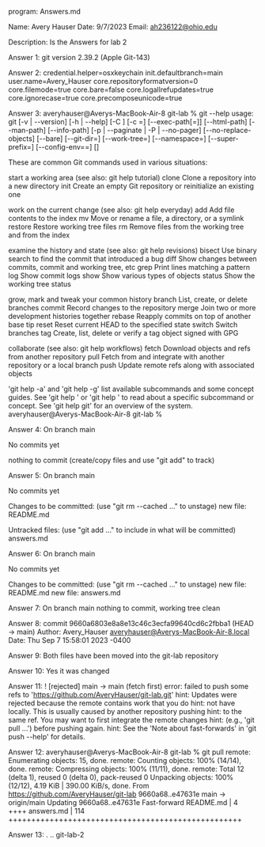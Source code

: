 program: Answers.md

Name:   Avery Hauser
Date:   9/7/2023
Email:   ah236122@ohio.edu

Description:   Is the Answers for lab 2

Answer 1:
git version 2.39.2 (Apple Git-143)

Answer 2:
credential.helper=osxkeychain
init.defaultbranch=main
user.name=Avery_Hauser
core.repositoryformatversion=0
core.filemode=true
core.bare=false
core.logallrefupdates=true
core.ignorecase=true
core.precomposeunicode=true

Answer 3:
averyhauser@Averys-MacBook-Air-8 git-lab % git --help
usage: git [-v | --version] [-h | --help] [-C <path>] [-c <name>=<value>]
           [--exec-path[=<path>]] [--html-path] [--man-path] [--info-path]
           [-p | --paginate | -P | --no-pager] [--no-replace-objects] [--bare]
           [--git-dir=<path>] [--work-tree=<path>] [--namespace=<name>]
           [--super-prefix=<path>] [--config-env=<name>=<envvar>]
           <command> [<args>]

These are common Git commands used in various situations:

start a working area (see also: git help tutorial)
   clone     Clone a repository into a new directory
   init      Create an empty Git repository or reinitialize an existing one

work on the current change (see also: git help everyday)
   add       Add file contents to the index
   mv        Move or rename a file, a directory, or a symlink
   restore   Restore working tree files
   rm        Remove files from the working tree and from the index

examine the history and state (see also: git help revisions)
   bisect    Use binary search to find the commit that introduced a bug
   diff      Show changes between commits, commit and working tree, etc
   grep      Print lines matching a pattern
   log       Show commit logs
   show      Show various types of objects
   status    Show the working tree status

grow, mark and tweak your common history
   branch    List, create, or delete branches
   commit    Record changes to the repository
   merge     Join two or more development histories together
   rebase    Reapply commits on top of another base tip
   reset     Reset current HEAD to the specified state
   switch    Switch branches
   tag       Create, list, delete or verify a tag object signed with GPG

collaborate (see also: git help workflows)
   fetch     Download objects and refs from another repository
   pull      Fetch from and integrate with another repository or a local branch
   push      Update remote refs along with associated objects

'git help -a' and 'git help -g' list available subcommands and some
concept guides. See 'git help <command>' or 'git help <concept>'
to read about a specific subcommand or concept.
See 'git help git' for an overview of the system.
averyhauser@Averys-MacBook-Air-8 git-lab % 

Answer 4:
On branch main

No commits yet

nothing to commit (create/copy files and use "git add" to track)

Answer 5:
On branch main

No commits yet

Changes to be committed:
  (use "git rm --cached <file>..." to unstage)
	new file:   README.md

Untracked files:
  (use "git add <file>..." to include in what will be committed)
	answers.md

Answer 6:
On branch main

No commits yet

Changes to be committed:
  (use "git rm --cached <file>..." to unstage)
	new file:   README.md
	new file:   answers.md

Answer 7:
On branch main
nothing to commit, working tree clean

Answer 8:
commit 9660a6803e8a8e13c46c3ecfa99640cd6c2fbba1 (HEAD -> main)
Author: Avery_Hauser <averyhauser@Averys-MacBook-Air-8.local>
Date:   Thu Sep 7 15:58:01 2023 -0400

Answer 9:
Both files have been moved into the git-lab repository

Answer 10:
Yes it was changed 

Answer 11:
 ! [rejected]        main -> main (fetch first)
error: failed to push some refs to 'https://github.com/AveryHauser/git-lab.git'
hint: Updates were rejected because the remote contains work that you do
hint: not have locally. This is usually caused by another repository pushing
hint: to the same ref. You may want to first integrate the remote changes
hint: (e.g., 'git pull ...') before pushing again.
hint: See the 'Note about fast-forwards' in 'git push --help' for details.

Answer 12:
averyhauser@Averys-MacBook-Air-8 git-lab % git pull
remote: Enumerating objects: 15, done.
remote: Counting objects: 100% (14/14), done.
remote: Compressing objects: 100% (11/11), done.
remote: Total 12 (delta 1), reused 0 (delta 0), pack-reused 0
Unpacking objects: 100% (12/12), 4.19 KiB | 390.00 KiB/s, done.
From https://github.com/AveryHauser/git-lab
   9660a68..e47631e  main       -> origin/main
Updating 9660a68..e47631e
Fast-forward
 README.md  |   4 ++++
 answers.md | 114 +++++++++++++++++++++++++++++++++++++++++++++++++++

 Answer 13:
 .		..		git-lab-2
